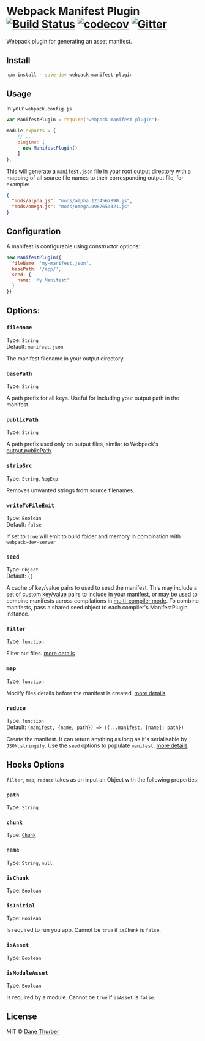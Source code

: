 # Webpack Manifest Plugin [![Build Status](https://travis-ci.org/danethurber/webpack-manifest-plugin.svg?branch=master)](https://travis-ci.org/danethurber/webpack-manifest-plugin)  [![codecov](https://codecov.io/gh/danethurber/webpack-manifest-plugin/badge.svg?branch=master)](https://codecov.io/gh/danethurber/webpack-manifest-plugin?branch=master) [![Gitter](https://img.shields.io/gitter/room/nwjs/nw.js.svg)](https://gitter.im/webpack-manifest-plugin#)


Webpack plugin for generating an asset manifest.

## Install

```bash
npm install --save-dev webpack-manifest-plugin
```

## Usage

In your `webpack.config.js`

```javascript
var ManifestPlugin = require('webpack-manifest-plugin');

module.exports = {
    // ...
    plugins: [
      new ManifestPlugin()
    ]
};
```

This will generate a `manifest.json` file in your root output directory with a mapping of all source file names to their corresponding output file, for example:

```json
{
  "mods/alpha.js": "mods/alpha.1234567890.js",
  "mods/omega.js": "mods/omega.0987654321.js"
}
```


## Configuration

A manifest is configurable using constructor options:

```javascript
new ManifestPlugin({
  fileName: 'my-manifest.json',
  basePath: '/app/',
  seed: {
    name: 'My Manifest'
  }
})
```


## Options:

### `fileName`

Type: `String`<br>
Default: `manifest.json`

The manifest filename in your output directory.


### `basePath`

Type: `String`

A path prefix for all keys. Useful for including your output path in the manifest.


### `publicPath`

Type: `String`

A path prefix used only on output files, similar to Webpack's  [output.publicPath](https://github.com/webpack/docs/wiki/configuration#outputpublicpath).


### `stripSrc`

Type: `String`, `RegExp`

Removes unwanted strings from source filenames.


### `writeToFileEmit`

Type: `Boolean`<br>
Default: `false`

If set to `true` will emit to build folder and memory in combination with `webpack-dev-server`


### `seed`

Type: `Object`<br>
Default: `{}`

A cache of key/value pairs to used to seed the manifest. This may include a set of [custom key/value](https://developer.mozilla.org/en-US/Add-ons/WebExtensions/manifest.json) pairs to include in your manifest, or may be used to combine manifests across compilations in [multi-compiler mode](https://github.com/webpack/webpack/tree/master/examples/multi-compiler). To combine manifests, pass a shared seed object to each compiler's ManifestPlugin instance.

### `filter`

Type: `function`

Filter out files. [more details](#hooks-options)


### `map`

Type: `function`

Modify files details before the manifest is created. [more details](#hooks-options)


### `reduce`

Type: `function`<br>
Default: `(manifest, {name, path}) => ({...manifest, [name]: path})`

Create the manifest. It can return anything as long as it's serialisable by `JSON.stringify`. Use the `seed` options to populate `manifest`. [more details](#hooks-options)


## Hooks Options

`filter`, `map`, `reduce` takes as an input an Object with the following properties:

### `path`

Type: `String`


### `chunk`

Type: [`Chunk`](https://github.com/webpack/webpack/blob/master/lib/Chunk.js)


### `name`

Type: `String`, `null`


### `isChunk`

Type: `Boolean`


### `isInitial`

Type: `Boolean`

Is required to run you app. Cannot be `true` if `isChunk` is `false`.


### `isAsset`

Type: `Boolean`


### `isModuleAsset`

Type: `Boolean`

Is required by a module. Cannot be `true` if `isAsset` is `false`.


## License

MIT © [Dane Thurber](https://github.com/danethurber)
